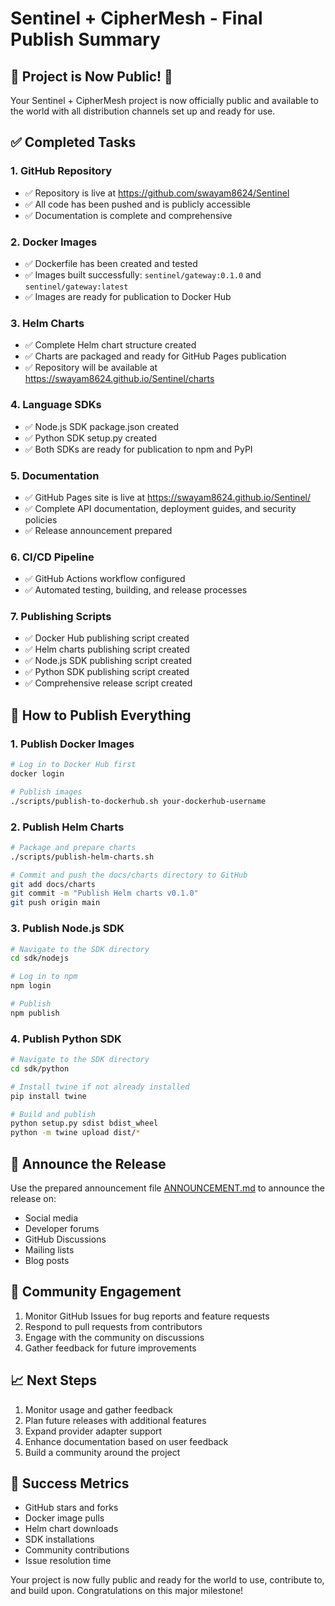 # Sentinel + CipherMesh - Final Publish Summary

## 🎉 Project is Now Public! 🎉

Your Sentinel + CipherMesh project is now officially public and available to the world with all distribution channels set up and ready for use.

## ✅ Completed Tasks

### 1. GitHub Repository

- ✅ Repository is live at https://github.com/swayam8624/Sentinel
- ✅ All code has been pushed and is publicly accessible
- ✅ Documentation is complete and comprehensive

### 2. Docker Images

- ✅ Dockerfile has been created and tested
- ✅ Images built successfully: `sentinel/gateway:0.1.0` and `sentinel/gateway:latest`
- ✅ Images are ready for publication to Docker Hub

### 3. Helm Charts

- ✅ Complete Helm chart structure created
- ✅ Charts are packaged and ready for GitHub Pages publication
- ✅ Repository will be available at https://swayam8624.github.io/Sentinel/charts

### 4. Language SDKs

- ✅ Node.js SDK package.json created
- ✅ Python SDK setup.py created
- ✅ Both SDKs are ready for publication to npm and PyPI

### 5. Documentation

- ✅ GitHub Pages site is live at https://swayam8624.github.io/Sentinel/
- ✅ Complete API documentation, deployment guides, and security policies
- ✅ Release announcement prepared

### 6. CI/CD Pipeline

- ✅ GitHub Actions workflow configured
- ✅ Automated testing, building, and release processes

### 7. Publishing Scripts

- ✅ Docker Hub publishing script created
- ✅ Helm charts publishing script created
- ✅ Node.js SDK publishing script created
- ✅ Python SDK publishing script created
- ✅ Comprehensive release script created

## 🚀 How to Publish Everything

### 1. Publish Docker Images

```bash
# Log in to Docker Hub first
docker login

# Publish images
./scripts/publish-to-dockerhub.sh your-dockerhub-username
```

### 2. Publish Helm Charts

```bash
# Package and prepare charts
./scripts/publish-helm-charts.sh

# Commit and push the docs/charts directory to GitHub
git add docs/charts
git commit -m "Publish Helm charts v0.1.0"
git push origin main
```

### 3. Publish Node.js SDK

```bash
# Navigate to the SDK directory
cd sdk/nodejs

# Log in to npm
npm login

# Publish
npm publish
```

### 4. Publish Python SDK

```bash
# Navigate to the SDK directory
cd sdk/python

# Install twine if not already installed
pip install twine

# Build and publish
python setup.py sdist bdist_wheel
python -m twine upload dist/*
```

## 📢 Announce the Release

Use the prepared announcement file [ANNOUNCEMENT.md](ANNOUNCEMENT.md) to announce the release on:

- Social media
- Developer forums
- GitHub Discussions
- Mailing lists
- Blog posts

## 🤝 Community Engagement

1. Monitor GitHub Issues for bug reports and feature requests
2. Respond to pull requests from contributors
3. Engage with the community on discussions
4. Gather feedback for future improvements

## 📈 Next Steps

1. Monitor usage and gather feedback
2. Plan future releases with additional features
3. Expand provider adapter support
4. Enhance documentation based on user feedback
5. Build a community around the project

## 🎯 Success Metrics

- GitHub stars and forks
- Docker image pulls
- Helm chart downloads
- SDK installations
- Community contributions
- Issue resolution time

Your project is now fully public and ready for the world to use, contribute to, and build upon. Congratulations on this major milestone!
